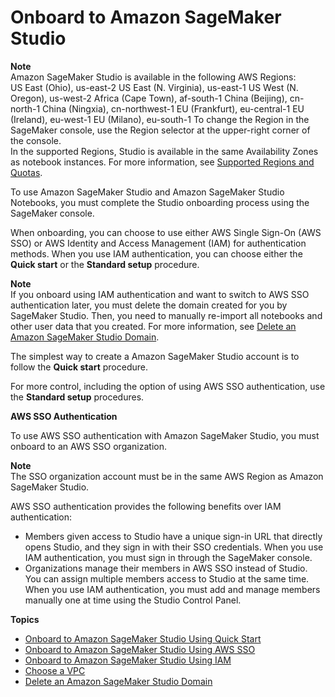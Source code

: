 # Onboard to Amazon SageMaker Studio<a name="gs-studio-onboard"></a>

**Note**  
Amazon SageMaker Studio is available in the following AWS Regions:  
US East \(Ohio\), us\-east\-2
US East \(N\. Virginia\), us\-east\-1
US West \(N\. Oregon\), us\-west\-2
Africa \(Cape Town\), af\-south\-1
China \(Beijing\), cn\-north\-1
China \(Ningxia\), cn\-northwest\-1
EU \(Frankfurt\), eu\-central\-1
EU \(Ireland\), eu\-west\-1
EU \(Milano\), eu\-south\-1
To change the Region in the SageMaker console, use the Region selector at the upper\-right corner of the console\.  
In the supported Regions, Studio is available in the same Availability Zones as notebook instances\. For more information, see [Supported Regions and Quotas](regions-quotas.md)\.

To use Amazon SageMaker Studio and Amazon SageMaker Studio Notebooks, you must complete the Studio onboarding process using the SageMaker console\.

When onboarding, you can choose to use either AWS Single Sign\-On \(AWS SSO\) or AWS Identity and Access Management \(IAM\) for authentication methods\. When you use IAM authentication, you can choose either the **Quick start** or the **Standard setup** procedure\.

**Note**  
If you onboard using IAM authentication and want to switch to AWS SSO authentication later, you must delete the domain created for you by SageMaker Studio\. Then, you need to manually re\-import all notebooks and other user data that you created\. For more information, see [Delete an Amazon SageMaker Studio Domain](gs-studio-delete-domain.md)\.

The simplest way to create a Amazon SageMaker Studio account is to follow the **Quick start** procedure\.

For more control, including the option of using AWS SSO authentication, use the **Standard setup** procedures\.

**AWS SSO Authentication**

To use AWS SSO authentication with Amazon SageMaker Studio, you must onboard to an AWS SSO organization\.

**Note**  
The SSO organization account must be in the same AWS Region as Amazon SageMaker Studio\.

AWS SSO authentication provides the following benefits over IAM authentication:
+ Members given access to Studio have a unique sign\-in URL that directly opens Studio, and they sign in with their SSO credentials\. When you use IAM authentication, you must sign in through the SageMaker console\.
+ Organizations manage their members in AWS SSO instead of Studio\. You can assign multiple members access to Studio at the same time\. When you use IAM authentication, you must add and manage members manually one at time using the Studio Control Panel\. 

**Topics**
+ [Onboard to Amazon SageMaker Studio Using Quick Start](onboard-quick-start.md)
+ [Onboard to Amazon SageMaker Studio Using AWS SSO](onboard-sso-users.md)
+ [Onboard to Amazon SageMaker Studio Using IAM](onboard-iam.md)
+ [Choose a VPC](onboard-vpc.md)
+ [Delete an Amazon SageMaker Studio Domain](gs-studio-delete-domain.md)